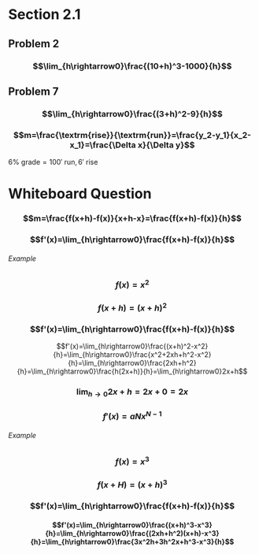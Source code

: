 # Section 2.1
## Problem 2
### $$\lim_{h\rightarrow0}\frac{(10+h)^3-1000}{h}$$
## Problem 7
### $$\lim_{h\rightarrow0}\frac{(3+h)^2-9}{h}$$


### $$m=\frac{\textrm{rise}}{\textrm{run}}=\frac{y_2-y_1}{x_2-x_1}=\frac{\Delta x}{\Delta y}$$
$6\%\textrm{ grade}=100' \textrm{ run},6'\textrm{ rise}$
# Whiteboard Question

### $$m=\frac{f(x+h)-f(x)}{x+h-x}=\frac{f(x+h)-f(x)}{h}$$
### $$f'(x)=\lim_{h\rightarrow0}\frac{f(x+h)-f(x)}{h}$$
###### Example
### $$f(x)=x^2$$
### $$f(x+h)=(x+h)^2$$
### $$f'(x)=\lim_{h\rightarrow0}\frac{f(x+h)-f(x)}{h}$$
$$f'(x)=\lim_{h\rightarrow0}\frac{(x+h)^2-x^2}{h}=\lim_{h\rightarrow0}\frac{x^2+2xh+h^2-x^2}{h}=\lim_{h\rightarrow0}\frac{2xh+h^2}{h}=\lim_{h\rightarrow0}\frac{h(2x+h)}{h}=\lim_{h\rightarrow0}2x+h$$
### $$\lim_{h\rightarrow0}2x+h=2x+0=2x$$
### $$f'(x)=aNx^{N-1}$$
###### Example
### $$f(x)=x^3$$
### $$f(x+H)=(x+h)^3$$
### $$f'(x)=\lim_{h\rightarrow0}\frac{f(x+h)-f(x)}{h}$$
#### $$f'(x)=\lim_{h\rightarrow0}\frac{(x+h)^3-x^3}{h}=\lim_{h\rightarrow0}\frac{(2xh+h^2)(x+h)-x^3}{h}=\lim_{h\rightarrow0}\frac{3x^2h+3h^2x+h^3-x^3}{h}$$
